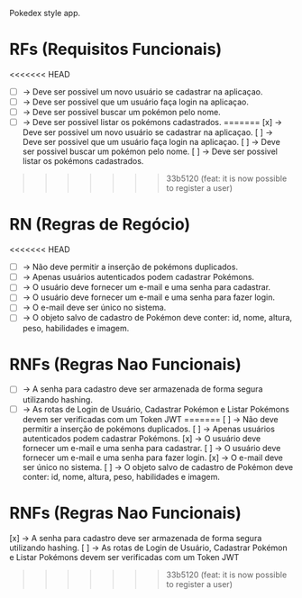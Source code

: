 Pokedex style app.

# RFs (Requisitos Funcionais)

<<<<<<< HEAD
- [ ] -> Deve ser possivel um novo usuário se cadastrar na aplicaçao.
- [ ] -> Deve ser possivel que um usuário faça login na aplicaçao.
- [ ] -> Deve ser possivel buscar um pokémon pelo nome.
- [ ] -> Deve ser possivel listar os pokémons cadastrados.
=======
[x] -> Deve ser possivel um novo usuário se cadastrar na aplicaçao.
[ ] -> Deve ser possivel que um usuário faça login na aplicaçao.
[ ] -> Deve ser possivel buscar um pokémon pelo nome.
[ ] -> Deve ser possivel listar os pokémons cadastrados.
>>>>>>> 33b5120 (feat: it is now possible to register a user)


# RN (Regras de Regócio)

<<<<<<< HEAD
- [ ] -> Não deve permitir a inserção de pokémons duplicados.
- [ ] -> Apenas usuários autenticados podem cadastrar Pokémons.
- [ ] -> O usuário deve fornecer um e-mail e uma senha para cadastrar.
- [ ] -> O usuário deve fornecer um e-mail e uma senha para fazer login.
- [ ] -> O e-mail deve ser único no sistema.
- [ ] -> O objeto salvo de cadastro de Pokémon deve conter: id, nome, altura, peso, habilidades e imagem.

# RNFs (Regras Nao Funcionais)

- [ ] -> A senha para cadastro deve ser armazenada de forma segura utilizando hashing.
- [ ] -> As rotas de Login de Usuário, Cadastrar Pokémon e Listar Pokémons devem ser verificadas com um Token JWT
=======
[ ] -> Não deve permitir a inserção de pokémons duplicados.
[ ] -> Apenas usuários autenticados podem cadastrar Pokémons.
[x] -> O usuário deve fornecer um e-mail e uma senha para cadastrar.
[ ] -> O usuário deve fornecer um e-mail e uma senha para fazer login.
[x] -> O e-mail deve ser único no sistema.
[ ] -> O objeto salvo de cadastro de Pokémon deve conter: id, nome, altura, peso, habilidades e imagem.

# RNFs (Regras Nao Funcionais)

[x] -> A senha para cadastro deve ser armazenada de forma segura utilizando hashing.
[ ] -> As rotas de Login de Usuário, Cadastrar Pokémon e Listar Pokémons devem ser verificadas com um Token JWT
>>>>>>> 33b5120 (feat: it is now possible to register a user)

